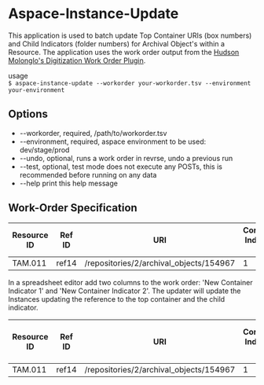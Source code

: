 # Aspace-Instance-Update
This application is used to batch update Top Container URIs (box numbers) and Child Indicators (folder numbers) for Archival Object's within a Resource. The application uses the work order output from the [Hudson Molonglo's Digitization Work Order Plugin](https://github.com/hudmol/digitization_work_order).

usage<br/>
`$ aspace-instance-update --workorder your-workorder.tsv --environment your-environment`

Options
-------
* --workorder, required,	/path/to/workorder.tsv
* --environment, required,      aspace environment to be used: dev/stage/prod
* --undo, optional,	runs a work order in revrse, undo a previous run
* --test, optional,	test mode does not execute any POSTs, this is recommended before running on any data
* --help	print this help message

Work-Order Specification
------------------------
| Resource ID	| Ref ID	| URI	| Container Indicator 1	| Container Indicator 2	| Container Indicator 3	| Title	| Component ID | Barcode |
| ---	| ---	| ---| ---	| --- | --- | ---	| --- | --- |
| TAM.011	| ref14	| /repositories/2/archival_objects/154967	| 1 | 	1 |  | Correspondence	| cuid34043 | 31142063615275 |

In a spreadsheet editor add two columns to the work order: 'New Container Indicator 1' and 'New Container Indicator 2'. The updater will update the Instances updating the reference to the top container and the child indicator.

| Resource ID	| Ref ID	| URI	| Container Indicator 1	| Container Indicator 2	| Container Indicator 3	| Title	| Component ID | Barcode | New Container Indicator 2	| New Barcode |
| ---	| ---	| ---| ---	| --- | --- | ---	| --- | ---	| --- | --- |
| TAM.011	| ref14	| /repositories/2/archival_objects/154967	| 1 | 	1 |  | Correspondence	| cuid34043 | 31142063615275 | 2 | 31142063615276 |
